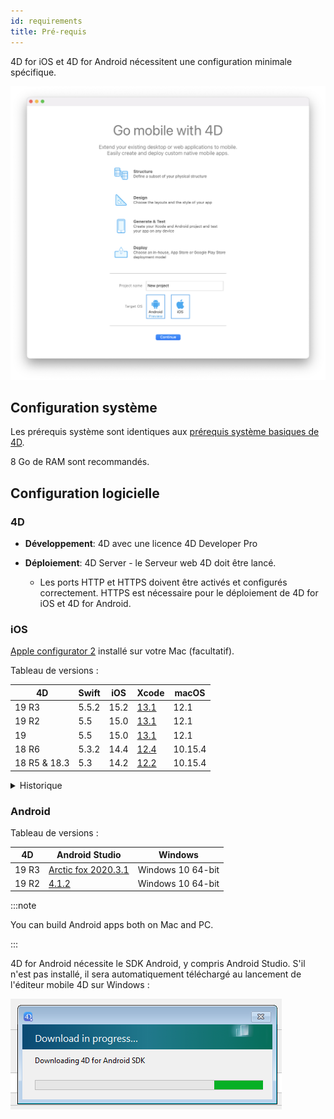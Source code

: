 ```yaml
---
id: requirements
title: Pré-requis
---
```


4D for iOS et 4D for Android nécessitent une configuration minimale spécifique.

![Welcome page](img/welcome-page.png)


## Configuration système

Les prérequis système sont identiques aux [prérequis système basiques de 4D](https://us.4d.com/product-download/Feature-Release).

8 Go de RAM sont recommandés.


## Configuration logicielle

### 4D

- **Développement**: 4D avec une licence 4D Developer Pro

- **Déploiement**: 4D Server - le Serveur web 4D doit être lancé.
    - Les ports HTTP et HTTPS doivent être activés et configurés correctement. HTTPS est nécessaire pour le déploiement de 4D for iOS et 4D for Android.


### iOS

[Apple configurator 2](https://itunes.apple.com/us/app/apple-configurator-2/id1037126344) installé sur votre Mac (facultatif).

Tableau de versions :

| 4D           | Swift | iOS  | Xcode                                                                                                             | macOS   |
| ------------ | ----- | ---- | ----------------------------------------------------------------------------------------------------------------- | ------- |
| 19 R3        | 5.5.2 | 15.2 | [13.1](https://developer.apple.com/services-account/download?path=/Developer_Tools/Xcode_13.2.1/Xcode_13.2.1.xip) | 12.1    |
| 19 R2        | 5.5   | 15.0 | [13.1](https://developer.apple.com/services-account/download?path=/Developer_Tools/Xcode_13/Xcode_13.1.xip)       | 12.1    |
| 19           | 5.5   | 15.0 | [13.1](https://developer.apple.com/services-account/download?path=/Developer_Tools/Xcode_13/Xcode_13.1.xip)       | 12.1    |
| 18 R6        | 5.3.2 | 14.4 | [12.4](https://developer.apple.com/services-account/download?path=/Developer_Tools/Xcode_12.4/Xcode_12.4.xip)     | 10.15.4 |
| 18 R5 & 18.3 | 5.3   | 14.2 | [12.2](https://developer.apple.com/services-account/download?path=/Developer_Tools/Xcode_12.2/Xcode_12.2.xip)     | 10.15.4 |

<details><summary>Historique</summary>

| 4D    | Swift | iOS  | Xcode  | macOS   |
| ----- | ----- | ---- | ------ | ------- |
| 18 R4 | 5.3   | 14.0 | 12.0   | 10.15.4 |
| 18 R3 | 5.2.4 | 13.5 | 11.5   | 10.15.2 |
| 18.2  | 5.2   | 13.4 | 11.4   | 10.15.2 |
| 18.1  | 5.1.3 | 13.3 | 11.3.1 | 10.14.4 |
| 18 R2 | 5.1.3 | 13.3 | 11.3.1 | 10.14.4 |
| 18    | 5.1   | 13.2 | 11.2   | 10.14.4 |
| 17 R6 | 5.0   | 12.2 | 10.2.1 | 10.14.4 |
| 17 R5 | 4.2.1 | 12.2 | 10.2   | 10.14.3 |
| 17 R4 | 4.2.1 | 12   | 10.1   | 10.13.6 |
| 17 R3 | 4.2   | 12   | 10.0   | 10.13.6 |
| 17 R2 | 4.1.2 | 11.4 | 9.4    | 10.13.2 |
| 17 R2 | 4.1   | 11.3 | 9.3.1  | 10.13.2 |
</details>

### Android

Tableau de versions :

| 4D    | Android Studio                                                      | Windows           |
| ----- | ------------------------------------------------------------------- | ----------------- |
| 19 R3 | [Arctic fox 2020.3.1](https://developer.android.com/studio/archive) | Windows 10 64-bit |
| 19 R2 | [4.1.2](https://developer.android.com/studio/archive)               | Windows 10 64-bit |

:::note

You can build Android apps both on Mac and PC.

:::

4D for Android nécessite le SDK Android, y compris Android Studio. S'il n'est pas installé, il sera automatiquement téléchargé au lancement de l'éditeur mobile 4D sur Windows :

![sdk](img/install-android.png)








